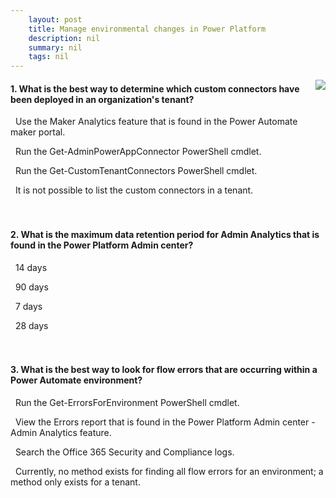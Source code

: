 ```yaml
---
    layout: post
    title: Manage environmental changes in Power Platform  
    description: nil
    summary: nil
    tags: nil
---
```



 <a target="_blank" href="https://docs.microsoft.com/en-us/learn/modules/manage-environmental-changes/7-check/"><i class="fas fa-external-link-alt"></i> </a>
 <img align="right" src="https://docs.microsoft.com/en-us/learn/achievements/manage-environmental-changes.svg">
####  1. What is the best way to determine which custom connectors have been deployed in an organization's tenant?


<i class='far fa-square'></i> &nbsp;&nbsp;Use the Maker Analytics feature that is found in the Power Automate maker portal.

<i class='fas fa-check-square' style='color: Dodgerblue;'></i> &nbsp;&nbsp;Run the Get-AdminPowerAppConnector PowerShell cmdlet.

<i class='far fa-square'></i> &nbsp;&nbsp;Run the Get-CustomTenantConnectors PowerShell cmdlet.

<i class='far fa-square'></i> &nbsp;&nbsp;It is not possible to list the custom connectors in a tenant.
<br />
<br />
<br />

####  2. What is the maximum data retention period for Admin Analytics that is found in the Power Platform Admin center?


<i class='far fa-square'></i> &nbsp;&nbsp;14 days

<i class='far fa-square'></i> &nbsp;&nbsp;90 days

<i class='far fa-square'></i> &nbsp;&nbsp;7 days

<i class='fas fa-check-square' style='color: Dodgerblue;'></i> &nbsp;&nbsp;28 days
<br />
<br />
<br />

####  3. What is the best way to look for flow errors that are occurring within a Power Automate environment?


<i class='far fa-square'></i> &nbsp;&nbsp;Run the Get-ErrorsForEnvironment PowerShell cmdlet.

<i class='fas fa-check-square' style='color: Dodgerblue;'></i> &nbsp;&nbsp;View the Errors report that is found in the Power Platform Admin center - Admin Analytics feature.

<i class='far fa-square'></i> &nbsp;&nbsp;Search the Office 365 Security and Compliance logs.

<i class='far fa-square'></i> &nbsp;&nbsp;Currently, no method exists for finding all flow errors for an environment; a method only exists for a tenant.
<br />
<br />
<br />
